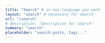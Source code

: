 ```yaml
---
title: "Search" # in any language you want
layout: "search" # necessary for search
url: "/search"
# description: "Description for Search"
summary: "search"
placeholder: "search posts, tags..."
---
```

